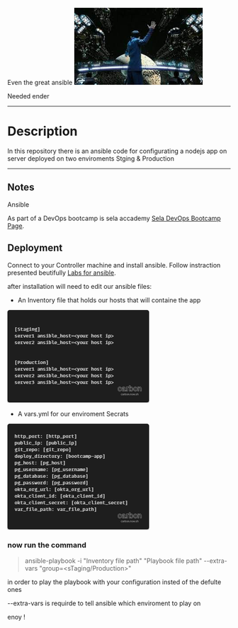 Even the great ansible ![This is an image](game.jpg)

Needed ender

---

# Description

In this repository there is an ansible code for configurating a nodejs app on server deployed on two enviroments Stging & Production

---

## Notes

Ansible

As part of a DevOps bootcamp is sela accademy [Sela DevOps Bootcamp Page](https://rhinops.io/bootcamp).

## Deployment

Connect to your Controller machine and install ansible.
Follow instraction presented beutifully [Labs for ansible](https://gitlab.com/ansible-workshop/labs).

after installation will need to edit our ansible files:

- An Inventory file that holds our hosts that will containe the app

![This is an image](Inventoryiniformat.png)

- A vars.yml for our enviroment Secrats

![This is an image](VarsForAnsiblePlaybook.png)

### now run the command

> ansible-playbook -i "Inventory file path" "Playbook file path" --extra-vars "group=<sTaging/Production>"

in order to play the playbook with your configuration insted of the defulte ones

--extra-vars is requirde to tell ansible which enviroment to play on

enoy !
